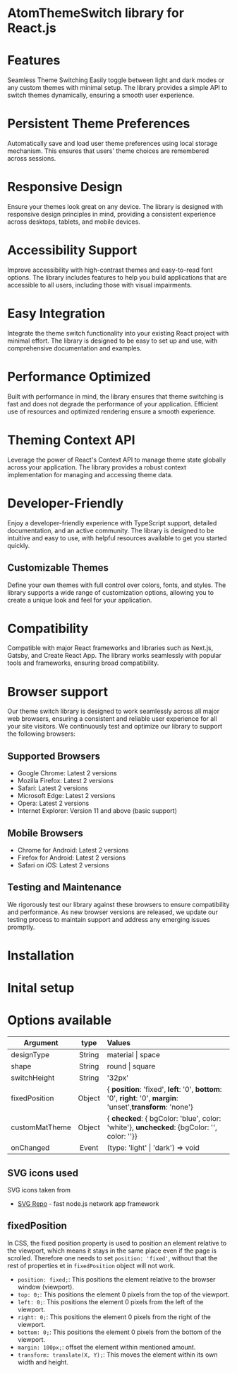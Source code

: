 # AtomThemeSwitch library for React.js

# Features
Seamless Theme Switching
Easily toggle between light and dark modes or any custom themes with minimal setup. The library provides a simple API to switch themes dynamically, ensuring a smooth user experience.



# Persistent Theme Preferences
Automatically save and load user theme preferences using local storage mechanism. This ensures that users' theme choices are remembered across sessions.

# Responsive Design
Ensure your themes look great on any device. The library is designed with responsive design principles in mind, providing a consistent experience across desktops, tablets, and mobile devices.

# Accessibility Support
Improve accessibility with high-contrast themes and easy-to-read font options. The library includes features to help you build applications that are accessible to all users, including those with visual impairments.

# Easy Integration
Integrate the theme switch functionality into your existing React project with minimal effort. The library is designed to be easy to set up and use, with comprehensive documentation and examples.

# Performance Optimized
Built with performance in mind, the library ensures that theme switching is fast and does not degrade the performance of your application. Efficient use of resources and optimized rendering ensure a smooth experience.

# Theming Context API
Leverage the power of React's Context API to manage theme state globally across your application. The library provides a robust context implementation for managing and accessing theme data.

# Developer-Friendly
Enjoy a developer-friendly experience with TypeScript support, detailed documentation, and an active community. The library is designed to be intuitive and easy to use, with helpful resources available to get you started quickly.


## Customizable Themes
Define your own themes with full control over colors, fonts, and styles. The library supports a wide range of customization options, allowing you to create a unique look and feel for your application.

# Compatibility
Compatible with major React frameworks and libraries such as Next.js, Gatsby, and Create React App. The library works seamlessly with popular tools and frameworks, ensuring broad compatibility.

# Browser support 

Our theme switch library is designed to work seamlessly across all major web browsers, ensuring a consistent and reliable user experience for all your site visitors. We continuously test and optimize our library to support the following browsers:

## Supported Browsers

 - Google Chrome: Latest 2 versions
 - Mozilla Firefox: Latest 2 versions
 - Safari: Latest 2 versions
 - Microsoft Edge: Latest 2 versions
 - Opera: Latest 2 versions
 - Internet Explorer: Version 11 and above (basic support)
## Mobile Browsers

 - Chrome for Android: Latest 2 versions
 - Firefox for Android: Latest 2 versions
 - Safari on iOS: Latest 2 versions

## Testing and Maintenance
We rigorously test our library against these browsers to ensure compatibility and performance. As new browser versions are released, we update our testing process to maintain support and address any emerging issues promptly. 

# Installation
# Inital setup
# Options available

| Argument        | type        | Values        |
| -------------   |:-----------:|:------------|
| designType      | String      | material \| space  |
| shape           | String      | round  \| square    |
| switchHeight    | String      | '32px'   |
| fixedPosition   | Object      | { **position**: 'fixed', **left**: '0', **bottom**: '0', **right**: '0', **margin**: 'unset',**transform**: 'none'}   |
|customMatTheme  | Object      |  {  **checked**: { bgColor: 'blue', color: 'white'},  **unchecked**: {bgColor: '', color: ''}}|
| onChanged      | Event      | (type: 'light' \| 'dark') => void    |

## SVG icons used          
SVG icons taken from 

- [SVG Repo] - fast node.js network app framework

 [SVG Repo]: <https://www.svgrepo.com/>

## fixedPosition

In CSS, the fixed position property is used to position an element relative to the viewport, which means it stays in the same place even if the page is scrolled. Therefore one needs to set `position: 'fixed'`, without that the rest of properties et in `fixedPosition` object will not work.

 - `position: fixed;`: This positions the element relative to the browser window (viewport).
 - `top: 0;`: This positions the element 0 pixels from the top of the viewport.
 - `left: 0;`: This positions the element 0 pixels from the left of the viewport.
 - `right: 0;`: This positions the element 0 pixels from the right of the viewport.
 - `bottom: 0;`: This positions the element 0 pixels from the bottom of the viewport.
 - `margin: 100px;`: offset the element within mentioned amount.
 - `transform: translate(X, Y);`: This moves the element within its own width and height.
